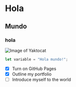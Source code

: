 # Hola
## Mundo
### hola

![Image of Yaktocat](https://octodex.github.com/images/yaktocat.png)

``` javascript
let variable = "Hola mundo!";
```

- [x] Turn on GitHub Pages
- [x] Outline my portfolio
- [ ] Introduce myself to the world
